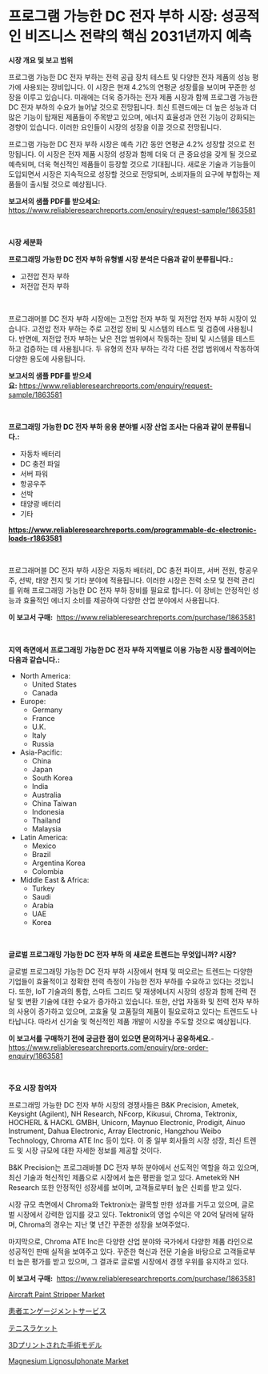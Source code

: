 <p><h1>프로그램 가능한 DC 전자 부하 시장: 성공적인 비즈니스 전략의 핵심 2031년까지 예측</h1></p><p><strong>시장 개요 및 보고 범위</strong></p>
<p><p>프로그램 가능한 DC 전자 부하는 전력 공급 장치 테스트 및 다양한 전자 제품의 성능 평가에 사용되는 장비입니다. 이 시장은 현재 4.2%의 연평균 성장률을 보이며 꾸준한 성장을 이루고 있습니다. 미래에는 더욱 증가하는 전자 제품 시장과 함께 프로그램 가능한 DC 전자 부하의 수요가 늘어날 것으로 전망됩니다. 최신 트렌드에는 더 높은 성능과 더 많은 기능이 탑재된 제품들이 주목받고 있으며, 에너지 효율성과 안전 기능이 강화되는 경향이 있습니다. 이러한 요인들이 시장의 성장을 이끌 것으로 전망됩니다.</p><p>프로그램 가능한 DC 전자 부하 시장은 예측 기간 동안 연평균 4.2% 성장할 것으로 전망됩니다. 이 시장은 전자 제품 시장의 성장과 함께 더욱 더 큰 중요성을 갖게 될 것으로 예측되며, 더욱 혁신적인 제품들이 등장할 것으로 기대됩니다. 새로운 기술과 기능들이 도입되면서 시장은 지속적으로 성장할 것으로 전망되며, 소비자들의 요구에 부합하는 제품들이 출시될 것으로 예상됩니다.</p></p>
<p><strong>보고서의 샘플 PDF를 받으세요:</strong> <a href="https://www.reliableresearchreports.com/enquiry/request-sample/1863581">https://www.reliableresearchreports.com/enquiry/request-sample/1863581</a></p>
<p>&nbsp;</p>
<p><strong>시장 세분화</strong></p>
<p><strong>프로그래밍 가능한 DC 전자 부하 유형별 시장 분석은 다음과 같이 분류됩니다.:</strong></p>
<p><ul><li>고전압 전자 부하</li><li>저전압 전자 부하</li></ul></p>
<p>&nbsp;</p>
<p><p>프로그래머블 DC 전자 부하 시장에는 고전압 전자 부하 및 저전압 전자 부하 시장이 있습니다. 고전압 전자 부하는 주로 고전압 장비 및 시스템의 테스트 및 검증에 사용됩니다. 반면에, 저전압 전자 부하는 낮은 전압 범위에서 작동하는 장비 및 시스템을 테스트하고 검증하는 데 사용됩니다. 두 유형의 전자 부하는 각각 다른 전압 범위에서 작동하여 다양한 용도에 사용됩니다.</p></p>
<p><strong>보고서의 샘플 PDF를 받으세요:</strong>&nbsp;<a href="https://www.reliableresearchreports.com/enquiry/request-sample/1863581">https://www.reliableresearchreports.com/enquiry/request-sample/1863581</a></p>
<p>&nbsp;</p>
<p><strong> 프로그래밍 가능한 DC 전자 부하 응용 분야별 시장 산업 조사는 다음과 같이 분류됩니다.:</strong></p>
<p><ul><li>자동차 배터리</li><li>DC 충전 파일</li><li>서버 파워</li><li>항공우주</li><li>선박</li><li>태양광 배터리</li><li>기타</li></ul></p>
<p><strong><a href="https://www.reliableresearchreports.com/programmable-dc-electronic-loads-r1863581">https://www.reliableresearchreports.com/programmable-dc-electronic-loads-r1863581</a></strong></p>
<p>&nbsp;</p>
<p><p>프로그래머블 DC 전자 부하 시장은 자동차 배터리, DC 충전 파이프, 서버 전원, 항공우주, 선박, 태양 전지 및 기타 분야에 적용됩니다. 이러한 시장은 전력 소모 및 전력 관리를 위해 프로그래밍 가능한 DC 전자 부하 장비를 필요로 합니다. 이 장비는 안정적인 성능과 효율적인 에너지 소비를 제공하여 다양한 산업 분야에서 사용됩니다.</p></p>
<p><strong>이 보고서 구매:</strong>&nbsp; <a href="https://www.reliableresearchreports.com/purchase/1863581">https://www.reliableresearchreports.com/purchase/1863581</a></p>
<p>&nbsp;</p>
<p><strong>지역 측면에서 프로그래밍 가능한 DC 전자 부하 지역별로 이용 가능한 시장 플레이어는 다음과 같습니다.:</strong></p>
<p><ul>
    <li>
        North America:
        <ul>
            <li>United States</li>
            <li>Canada</li>
        </ul>
    </li>
    <li>
        Europe:
        <ul>
            <li>Germany</li>
            <li>France</li>
            <li>U.K.</li>
            <li>Italy</li>
            <li>Russia</li>
        </ul>
    </li>
    <li>
        Asia-Pacific:
        <ul>
            <li>China</li>
            <li>Japan</li>
            <li>South Korea</li>
            <li>India</li>
            <li>Australia</li>
            <li>China Taiwan</li>
            <li>Indonesia</li>
            <li>Thailand</li>
            <li>Malaysia</li>
        </ul>
    </li>
    <li>
        Latin America:
        <ul>
            <li>Mexico</li>
            <li>Brazil</li>
            <li>Argentina Korea</li>
            <li>Colombia</li>
        </ul>
    </li>
    <li>
        Middle East & Africa:
        <ul>
            <li>Turkey</li>
            <li>Saudi</li>
            <li>Arabia</li>
            <li>UAE</li>
            <li>Korea</li>
        </ul>
    </li>
    </ul></p>
<p>&nbsp;</p>
<p><strong>글로벌 프로그래밍 가능한 DC 전자 부하 의 새로운 트렌드는 무엇입니까? 시장?</strong></p>
<p><p>글로벌 프로그래밍 가능한 DC 전자 부하 시장에서 현재 및 떠오르는 트렌드는 다양한 기업들이 효율적이고 정확한 전력 측정이 가능한 전자 부하를 수요하고 있다는 것입니다. 또한, IoT 기술과의 통합, 스마트 그리드 및 재생에너지 시장의 성장과 함께 전력 전달 및 변환 기술에 대한 수요가 증가하고 있습니다. 또한, 산업 자동화 및 전력 전자 부하의 사용이 증가하고 있으며, 고효율 및 고품질의 제품이 필요로하고 있다는 트렌드도 나타납니다. 따라서 신기술 및 혁신적인 제품 개발이 시장을 주도할 것으로 예상됩니다.</p></p>
<p><strong>이 보고서를 구매하기 전에 궁금한 점이 있으면 문의하거나 공유하세요.</strong>- <a href="https://www.reliableresearchreports.com/enquiry/pre-order-enquiry/1863581">https://www.reliableresearchreports.com/enquiry/pre-order-enquiry/1863581</a></p>
<p>&nbsp;</p>
<p><strong>주요 시장 참여자</strong></p>
<p><p>프로그래밍 가능한 DC 전자 부하 시장의 경쟁사들은 B&K Precision, Ametek, Keysight (Agilent), NH Research, NFcorp, Kikusui, Chroma, Tektronix, HOCHERL & HACKL GMBH, Unicorn, Maynuo Electronic, Prodigit, Ainuo Instrument, Dahua Electronic, Array Electronic, Hangzhou Weibo Technology, Chroma ATE Inc 등이 있다. 이 중 일부 회사들의 시장 성장, 최신 트렌드 및 시장 규모에 대한 자세한 정보를 제공할 것이다.</p><p>B&K Precision는 프로그래바블 DC 전자 부하 분야에서 선도적인 역할을 하고 있으며, 최신 기술과 혁신적인 제품으로 시장에서 높은 평판을 얻고 있다. Ametek와 NH Research 또한 안정적인 성장세를 보이며, 고객들로부터 높은 신뢰를 받고 있다.</p><p>시장 규모 측면에서 Chroma와 Tektronix는 괄목할 만한 성과를 거두고 있으며, 글로벌 시장에서 강력한 입지를 갖고 있다. Tektronix의 영업 수익은 약 20억 달러에 달하며, Chroma의 경우는 지난 몇 년간 꾸준한 성장을 보여주었다.</p><p>마지막으로, Chroma ATE Inc은 다양한 산업 분야와 국가에서 다양한 제품 라인으로 성공적인 판매 실적을 보여주고 있다. 꾸준한 혁신과 전문 기술을 바탕으로 고객들로부터 높은 평가를 받고 있으며, 그 결과로 글로벌 시장에서 경쟁 우위를 유지하고 있다.</p></p>
<p><strong>이 보고서 구매:</strong>&nbsp;&nbsp;<a href="https://www.reliableresearchreports.com/purchase/1863581">https://www.reliableresearchreports.com/purchase/1863581</a></p>
<p><p><a href="https://issuu.com/reportprime-2/docs/aircraft-paint-stripper-market-size-2030.pptx">Aircraft Paint Stripper Market</a></p><p><a href="https://github.com/AaronVargas43/Market-Research-Report-List-1/blob/main/887707932660.md">患者エンゲージメントサービス</a></p><p><a href="https://medium.com/@jacksonwiza1924/%E3%83%86%E3%83%8B%E3%82%B9%E3%83%A9%E3%82%B1%E3%83%83%E3%83%88%E5%B8%82%E5%A0%B4-%E3%82%BF%E3%82%A4%E3%83%97-%E3%82%A2%E3%83%97%E3%83%AA%E3%82%B1%E3%83%BC%E3%82%B7%E3%83%A7%E3%83%B3-%E5%9C%B0%E7%90%86%E3%81%AB%E3%82%88%E3%82%8B%E5%8C%85%E6%8B%AC%E7%9A%84%E3%81%AA%E8%A9%95%E4%BE%A1-64fd2a2774ff">テニスラケット</a></p><p><a href="https://github.com/CloydAbbott2023/Market-Research-Report-List-1/blob/main/563575332661.md">3Dプリントされた手術モデル</a></p><p><a href="https://issuu.com/reportprime-2/docs/magnesium-lignosulphonate-market-size-2030.pptx">Magnesium Lignosulphonate Market</a></p></p>